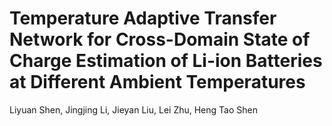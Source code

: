 # Temperature Adaptive Transfer Network for Cross-Domain State of Charge Estimation of Li-ion Batteries at Different Ambient Temperatures
Liyuan Shen, Jingjing Li, Jieyan Liu, Lei Zhu, Heng Tao Shen

